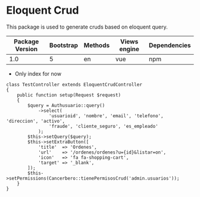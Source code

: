 # Eloquent Crud

This package is used to generate cruds based on eloquent query.

| Package Version | Bootstrap | Methods | Views engine | Dependencies |
| --------------- | --------- | ------- | ------------ | ------------ |
| 1.0             | 5         | en      | vue          | npm          |

-   Only index for now

```
class TestController extends EloquentCrudController
{
    public function setup(Request $request)
    {
        $query = Authusuario::query()
            ->select(
                'usuarioid', 'nombre', 'email', 'telefono', 'direccion', 'activo',
                'fraude', 'cliente_seguro', 'es_empleado'
            );
        $this->setQuery($query);
        $this->setExtraButton([
            'title'  => 'Ordenes',
            'url'    => '/ordenes/ordenes?u={id}&listar=on',
            'icon'   => 'fa fa-shopping-cart',
            'target' => '_blank',
        ]);
        $this->setPermissions(Cancerbero::tienePermisosCrud('admin.usuarios'));
    }
}
```

